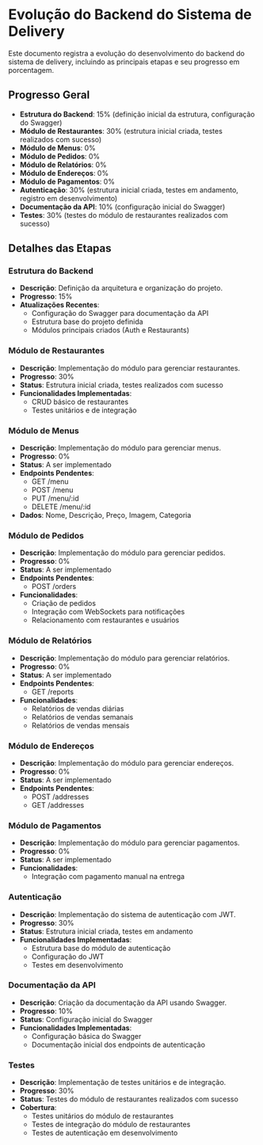 # Evolução do Backend do Sistema de Delivery

Este documento registra a evolução do desenvolvimento do backend do sistema de delivery, incluindo as principais etapas e seu progresso em porcentagem.

## Progresso Geral
- **Estrutura do Backend**: 15% (definição inicial da estrutura, configuração do Swagger)
- **Módulo de Restaurantes**: 30% (estrutura inicial criada, testes realizados com sucesso)
- **Módulo de Menus**: 0%
- **Módulo de Pedidos**: 0%
- **Módulo de Relatórios**: 0%
- **Módulo de Endereços**: 0%
- **Módulo de Pagamentos**: 0%
- **Autenticação**: 30% (estrutura inicial criada, testes em andamento, registro em desenvolvimento)
- **Documentação da API**: 10% (configuração inicial do Swagger)
- **Testes**: 30% (testes do módulo de restaurantes realizados com sucesso)

## Detalhes das Etapas

### Estrutura do Backend
- **Descrição**: Definição da arquitetura e organização do projeto.
- **Progresso**: 15%
- **Atualizações Recentes**:
  - Configuração do Swagger para documentação da API
  - Estrutura base do projeto definida
  - Módulos principais criados (Auth e Restaurants)

### Módulo de Restaurantes
- **Descrição**: Implementação do módulo para gerenciar restaurantes.
- **Progresso**: 30%
- **Status**: Estrutura inicial criada, testes realizados com sucesso
- **Funcionalidades Implementadas**:
  - CRUD básico de restaurantes
  - Testes unitários e de integração

### Módulo de Menus
- **Descrição**: Implementação do módulo para gerenciar menus.
- **Progresso**: 0%
- **Status**: A ser implementado
- **Endpoints Pendentes**:
  - GET /menu
  - POST /menu
  - PUT /menu/:id
  - DELETE /menu/:id
- **Dados**: Nome, Descrição, Preço, Imagem, Categoria

### Módulo de Pedidos
- **Descrição**: Implementação do módulo para gerenciar pedidos.
- **Progresso**: 0%
- **Status**: A ser implementado
- **Endpoints Pendentes**:
  - POST /orders
- **Funcionalidades**:
  - Criação de pedidos
  - Integração com WebSockets para notificações
  - Relacionamento com restaurantes e usuários

### Módulo de Relatórios
- **Descrição**: Implementação do módulo para gerenciar relatórios.
- **Progresso**: 0%
- **Status**: A ser implementado
- **Endpoints Pendentes**:
  - GET /reports
- **Funcionalidades**:
  - Relatórios de vendas diárias
  - Relatórios de vendas semanais
  - Relatórios de vendas mensais

### Módulo de Endereços
- **Descrição**: Implementação do módulo para gerenciar endereços.
- **Progresso**: 0%
- **Status**: A ser implementado
- **Endpoints Pendentes**:
  - POST /addresses
  - GET /addresses

### Módulo de Pagamentos
- **Descrição**: Implementação do módulo para gerenciar pagamentos.
- **Progresso**: 0%
- **Status**: A ser implementado
- **Funcionalidades**:
  - Integração com pagamento manual na entrega

### Autenticação
- **Descrição**: Implementação do sistema de autenticação com JWT.
- **Progresso**: 30%
- **Status**: Estrutura inicial criada, testes em andamento
- **Funcionalidades Implementadas**:
  - Estrutura base do módulo de autenticação
  - Configuração do JWT
  - Testes em desenvolvimento

### Documentação da API
- **Descrição**: Criação da documentação da API usando Swagger.
- **Progresso**: 10%
- **Status**: Configuração inicial do Swagger
- **Funcionalidades Implementadas**:
  - Configuração básica do Swagger
  - Documentação inicial dos endpoints de autenticação

### Testes
- **Descrição**: Implementação de testes unitários e de integração.
- **Progresso**: 30%
- **Status**: Testes do módulo de restaurantes realizados com sucesso
- **Cobertura**:
  - Testes unitários do módulo de restaurantes
  - Testes de integração do módulo de restaurantes
  - Testes de autenticação em desenvolvimento 
